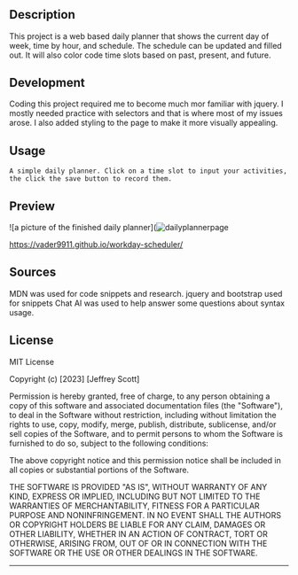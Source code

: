 # <Workday-Scheduler>

## Description

This project is a web based daily planner that shows the current day of week, time by hour, and schedule. The schedule can be updated and filled out. It will also color code time slots based on past, present, and future.

## Development
  Coding this project required me to become much mor familiar with jquery. I mostly needed practice with selectors and that is where most of my issues arose. I also added styling to the page to make it more visually appealing. 


## Usage

    A simple daily planner. Click on a time slot to input your activities, the click the save button to record them. 
  

## Preview

![a picture of the finished daily planner](![dailyplannerpage](https://github.com/vader9911/workday-scheduler/assets/82685075/24963452-3a13-42b2-9fe2-3bf6bfa174a2)


https://vader9911.github.io/workday-scheduler/
## Sources

MDN was used for code snippets and research.
jquery and bootstrap used for snippets 
Chat AI was used to help answer some questions about syntax usage.


## License

MIT License

Copyright (c) [2023] [Jeffrey Scott]

Permission is hereby granted, free of charge, to any person obtaining a copy
of this software and associated documentation files (the "Software"), to deal
in the Software without restriction, including without limitation the rights
to use, copy, modify, merge, publish, distribute, sublicense, and/or sell
copies of the Software, and to permit persons to whom the Software is
furnished to do so, subject to the following conditions:

The above copyright notice and this permission notice shall be included in all
copies or substantial portions of the Software.

THE SOFTWARE IS PROVIDED "AS IS", WITHOUT WARRANTY OF ANY KIND, EXPRESS OR
IMPLIED, INCLUDING BUT NOT LIMITED TO THE WARRANTIES OF MERCHANTABILITY,
FITNESS FOR A PARTICULAR PURPOSE AND NONINFRINGEMENT. IN NO EVENT SHALL THE
AUTHORS OR COPYRIGHT HOLDERS BE LIABLE FOR ANY CLAIM, DAMAGES OR OTHER
LIABILITY, WHETHER IN AN ACTION OF CONTRACT, TORT OR OTHERWISE, ARISING FROM,
OUT OF OR IN CONNECTION WITH THE SOFTWARE OR THE USE OR OTHER DEALINGS IN THE
SOFTWARE.

---
